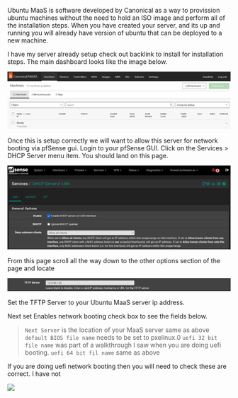 
Ubuntu MaaS is software developed by Canonical as a way to provission ubuntu machines without the need to hold an ISO image and perform all of the installation steps. When you have created your server, and its up and running you will already have version of ubuntu that can be deployed to a new machine. 

I have my server already setup check out backlink to install for installation steps. The main dashboard looks like the image below. 

![](./img/maas-dashboard.png)

Once this is setup correctly we will want to allow this server for network booting via pfSense gui. Login to your pfSense GUI. Click on the Services > DHCP Server menu item. You should land on this page.

![](./img/Pasted%20image%2020230306135111.png)

From this page scroll all the way down to the other options section of the page and locate

![](./img/Pasted%20image%2020230306135214.png)

Set the TFTP Server to your Ubuntu MaaS server ip address.

Next set Enables network booting check box to see the fields below.

> `Next Server` is the location of your MaaS server same as above
> `default BIOS file name` needs to be set to pxelinux.0
> `uefi 32 bit file name` was part of a walkthrough I saw when you are doing uefi booting.
> `uefi 64 bit fil name` same as above

If you are doing uefi network booting then you will need to check these are correct. I have not 

![](Pasted%20image%2020230306135228.png)